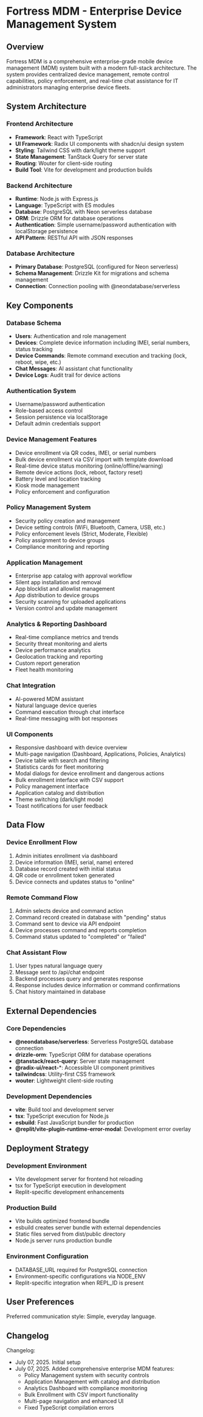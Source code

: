 # Fortress MDM - Enterprise Device Management System

## Overview

Fortress MDM is a comprehensive enterprise-grade mobile device management (MDM) system built with a modern full-stack architecture. The system provides centralized device management, remote control capabilities, policy enforcement, and real-time chat assistance for IT administrators managing enterprise device fleets.

## System Architecture

### Frontend Architecture
- **Framework**: React with TypeScript
- **UI Framework**: Radix UI components with shadcn/ui design system
- **Styling**: Tailwind CSS with dark/light theme support
- **State Management**: TanStack Query for server state
- **Routing**: Wouter for client-side routing
- **Build Tool**: Vite for development and production builds

### Backend Architecture
- **Runtime**: Node.js with Express.js
- **Language**: TypeScript with ES modules
- **Database**: PostgreSQL with Neon serverless database
- **ORM**: Drizzle ORM for database operations
- **Authentication**: Simple username/password authentication with localStorage persistence
- **API Pattern**: RESTful API with JSON responses

### Database Architecture
- **Primary Database**: PostgreSQL (configured for Neon serverless)
- **Schema Management**: Drizzle Kit for migrations and schema management
- **Connection**: Connection pooling with @neondatabase/serverless

## Key Components

### Database Schema
- **Users**: Authentication and role management
- **Devices**: Complete device information including IMEI, serial numbers, status tracking
- **Device Commands**: Remote command execution and tracking (lock, reboot, wipe, etc.)
- **Chat Messages**: AI assistant chat functionality
- **Device Logs**: Audit trail for device actions

### Authentication System
- Username/password authentication
- Role-based access control
- Session persistence via localStorage
- Default admin credentials support

### Device Management Features
- Device enrollment via QR codes, IMEI, or serial numbers
- Bulk device enrollment via CSV import with template download
- Real-time device status monitoring (online/offline/warning)
- Remote device actions (lock, reboot, factory reset)
- Battery level and location tracking
- Kiosk mode management
- Policy enforcement and configuration

### Policy Management System
- Security policy creation and management
- Device setting controls (WiFi, Bluetooth, Camera, USB, etc.)
- Policy enforcement levels (Strict, Moderate, Flexible)
- Policy assignment to device groups
- Compliance monitoring and reporting

### Application Management
- Enterprise app catalog with approval workflow
- Silent app installation and removal
- App blocklist and allowlist management
- App distribution to device groups
- Security scanning for uploaded applications
- Version control and update management

### Analytics & Reporting Dashboard
- Real-time compliance metrics and trends
- Security threat monitoring and alerts
- Device performance analytics
- Geolocation tracking and reporting
- Custom report generation
- Fleet health monitoring

### Chat Integration
- AI-powered MDM assistant
- Natural language device queries
- Command execution through chat interface
- Real-time messaging with bot responses

### UI Components
- Responsive dashboard with device overview
- Multi-page navigation (Dashboard, Applications, Policies, Analytics)
- Device table with search and filtering
- Statistics cards for fleet monitoring
- Modal dialogs for device enrollment and dangerous actions
- Bulk enrollment interface with CSV support
- Policy management interface
- Application catalog and distribution
- Theme switching (dark/light mode)
- Toast notifications for user feedback

## Data Flow

### Device Enrollment Flow
1. Admin initiates enrollment via dashboard
2. Device information (IMEI, serial, name) entered
3. Database record created with initial status
4. QR code or enrollment token generated
5. Device connects and updates status to "online"

### Remote Command Flow
1. Admin selects device and command action
2. Command record created in database with "pending" status
3. Command sent to device via API endpoint
4. Device processes command and reports completion
5. Command status updated to "completed" or "failed"

### Chat Assistant Flow
1. User types natural language query
2. Message sent to /api/chat endpoint
3. Backend processes query and generates response
4. Response includes device information or command confirmations
5. Chat history maintained in database

## External Dependencies

### Core Dependencies
- **@neondatabase/serverless**: Serverless PostgreSQL database connection
- **drizzle-orm**: TypeScript ORM for database operations
- **@tanstack/react-query**: Server state management
- **@radix-ui/react-***: Accessible UI component primitives
- **tailwindcss**: Utility-first CSS framework
- **wouter**: Lightweight client-side routing

### Development Dependencies
- **vite**: Build tool and development server
- **tsx**: TypeScript execution for Node.js
- **esbuild**: Fast JavaScript bundler for production
- **@replit/vite-plugin-runtime-error-modal**: Development error overlay

## Deployment Strategy

### Development Environment
- Vite development server for frontend hot reloading
- tsx for TypeScript execution in development
- Replit-specific development enhancements

### Production Build
- Vite builds optimized frontend bundle
- esbuild creates server bundle with external dependencies
- Static files served from dist/public directory
- Node.js server runs production bundle

### Environment Configuration
- DATABASE_URL required for PostgreSQL connection
- Environment-specific configurations via NODE_ENV
- Replit-specific integration when REPL_ID is present

## User Preferences

Preferred communication style: Simple, everyday language.

## Changelog

Changelog:
- July 07, 2025. Initial setup
- July 07, 2025. Added comprehensive enterprise MDM features:
  - Policy Management system with security controls
  - Application Management with catalog and distribution
  - Analytics Dashboard with compliance monitoring
  - Bulk Enrollment with CSV import functionality
  - Multi-page navigation and enhanced UI
  - Fixed TypeScript compilation errors